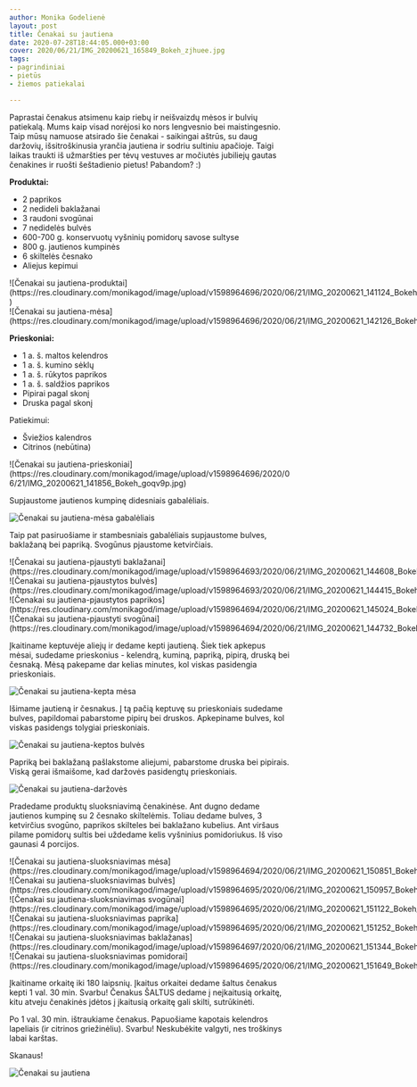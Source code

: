 ```yaml
---
author: Monika Godelienė
layout: post
title: Čenakai su jautiena
date: 2020-07-28T18:44:05.000+03:00
cover: 2020/06/21/IMG_20200621_165849_Bokeh_zjhuee.jpg
tags:
- pagrindiniai
- pietūs
- žiemos patiekalai

---
```

Paprastai čenakus atsimenu kaip riebų ir neišvaizdų mėsos ir bulvių patiekalą. Mums kaip visad norėjosi ko nors lengvesnio bei maistingesnio. Taip mūsų namuose atsirado šie čenakai - saikingai aštrūs, su daug daržovių, išsitroškinusia yrančia jautiena ir sodriu sultiniu apačioje. Taigi laikas traukti iš užmaršties per tėvų vestuves ar močiutės jubiliejų gautas čenakines ir ruošti šeštadienio pietus! Pabandom? :)

**Produktai:**

* <span itemprop="recipeIngredient">2 paprikos</span>
* <span itemprop="recipeIngredient">2 nedideli baklažanai</span>
* <span itemprop="recipeIngredient">3 raudoni svogūnai</span>
* <span itemprop="recipeIngredient">7 nedidelės bulvės</span>
* <span itemprop="recipeIngredient">600-700 g. konservuotų vyšninių pomidorų savose sultyse</span>
* <span itemprop="recipeIngredient">800 g. jautienos kumpinės</span>
* <span itemprop="recipeIngredient">6 skiltelės česnako</span>
* <span itemprop="recipeIngredient">Aliejus kepimui</span>

<div class="row">
<div class="six columns" markdown="1">
![Čenakai su jautiena-produktai](https://res.cloudinary.com/monikagod/image/upload/v1598964696/2020/06/21/IMG_20200621_141124_Bokeh_x2jk3o.jpg) )
</div>
<div class="six columns" markdown="1">
![Čenakai su jautiena-mėsa](https://res.cloudinary.com/monikagod/image/upload/v1598964696/2020/06/21/IMG_20200621_142126_Bokeh_lmdb1m.jpg)
</div>
</div>

**Prieskoniai:**

* <span itemprop="recipeIngredient">1 a. š. maltos kelendros</span>
* <span itemprop="recipeIngredient">1 a. š. kumino sėklų</span>
* <span itemprop="recipeIngredient">1 a. š. rūkytos paprikos</span>
* <span itemprop="recipeIngredient">1 a. š. saldžios paprikos</span>
* <span itemprop="recipeIngredient">Pipirai pagal skonį</span>
* <span itemprop="recipeIngredient">Druska pagal skonį</span>

Patiekimui:

* <span itemprop="recipeIngredient">Šviežios kalendros</span>
* <span itemprop="recipeIngredient">Citrinos (nebūtina)</span>

<div itemprop="recipeInstructions" markdown="1">
![Čenakai su jautiena-prieskoniai](https://res.cloudinary.com/monikagod/image/upload/v1598964696/2020/06/21/IMG_20200621_141856_Bokeh_goqv9p.jpg)

Supjaustome jautienos kumpinę didesniais gabalėliais.

![Čenakai su jautiena-mėsa gabalėliais](https://res.cloudinary.com/monikagod/image/upload/v1598964694/2020/06/21/IMG_20200621_144010_Bokeh_gvuyti.jpg)

Taip pat pasiruošiame ir stambesniais gabalėliais supjaustome bulves, baklažaną bei papriką. Svogūnus pjaustome ketvirčiais.

<div class="row">
<div class="six columns" markdown="1">
![Čenakai su jautiena-pjaustyti baklažanai](https://res.cloudinary.com/monikagod/image/upload/v1598964693/2020/06/21/IMG_20200621_144608_Bokeh_gjemrw.jpg)
</div>
<div class="six columns" markdown="1">
![Čenakai su jautiena-pjaustytos bulvės](https://res.cloudinary.com/monikagod/image/upload/v1598964693/2020/06/21/IMG_20200621_144415_Bokeh_rcm3yb.jpg)
</div>
</div>

<div class="row">
<div class="six columns" markdown="1">
![Čenakai su jautiena-pjaustytos paprikos](https://res.cloudinary.com/monikagod/image/upload/v1598964694/2020/06/21/IMG_20200621_145024_Bokeh_l7avwf.jpg)
</div>
<div class="six columns" markdown="1">
![Čenakai su jautiena-pjaustyti svogūnai](https://res.cloudinary.com/monikagod/image/upload/v1598964694/2020/06/21/IMG_20200621_144732_Bokeh_jh4j6s.jpg)
</div>
</div>

Įkaitiname keptuvėje aliejų ir dedame kepti jautieną. Šiek tiek apkepus mėsai, sudedame prieskonius - kelendrą, kuminą, papriką, pipirą, druską bei česnaką. Mėsą pakepame dar kelias minutes, kol viskas pasidengia prieskoniais.

![Čenakai su jautiena-kepta mėsa](https://res.cloudinary.com/monikagod/image/upload/v1598964694/2020/06/21/IMG_20200621_150020_Bokeh_iwpwli.jpg)

Išimame jautieną ir česnakus. Į tą pačią keptuvę su prieskoniais sudedame bulves, papildomai pabarstome pipirų bei druskos. Apkepiname bulves, kol viskas pasidengs tolygiai prieskoniais.

![Čenakai su jautiena-keptos bulvės](https://res.cloudinary.com/monikagod/image/upload/v1598964694/2020/06/21/IMG_20200621_150510_Bokeh_mpzvnb.jpg)

Papriką bei baklažaną pašlakstome aliejumi, pabarstome druska bei pipirais. Viską gerai išmaišome, kad daržovės pasidengtų prieskoniais.

![Čenakai su jautiena-daržovės](https://res.cloudinary.com/monikagod/image/upload/v1598964694/2020/06/21/IMG_20200621_145635_Bokeh_fvkhps.jpg)

Pradedame produktų sluoksniavimą čenakinėse. Ant dugno dedame jautienos kumpinę su 2 česnako skiltelėmis. Toliau dedame bulves, 3 ketvirčius svogūno, paprikos skilteles bei baklažano kubelius. Ant viršaus pilame pomidorų sultis bei uždedame kelis vyšninius pomidoriukus. Iš viso gaunasi 4 porcijos.

<div class="row">
<div class="six columns" markdown="1">
![Čenakai su jautiena-sluoksniavimas mėsa](https://res.cloudinary.com/monikagod/image/upload/v1598964694/2020/06/21/IMG_20200621_150851_Bokeh_f0emzu.jpg)
</div>
<div class="six columns" markdown="1">
![Čenakai su jautiena-sluoksniavimas bulvės](https://res.cloudinary.com/monikagod/image/upload/v1598964695/2020/06/21/IMG_20200621_150957_Bokeh_vk9xrr.jpg)
</div>
</div>

<div class="row">
<div class="six columns" markdown="1">
![Čenakai su jautiena-sluoksniavimas svogūnai](https://res.cloudinary.com/monikagod/image/upload/v1598964695/2020/06/21/IMG_20200621_151122_Bokeh_kiybs7.jpg)
</div>
<div class="six columns" markdown="1">
![Čenakai su jautiena-sluoksniavimas paprika](https://res.cloudinary.com/monikagod/image/upload/v1598964695/2020/06/21/IMG_20200621_151252_Bokeh_hixelw.jpg)
</div>
</div>

<div class="row">
<div class="six columns" markdown="1">
![Čenakai su jautiena-sluoksniavimas baklažanas](https://res.cloudinary.com/monikagod/image/upload/v1598964697/2020/06/21/IMG_20200621_151344_Bokeh_hfya9m.jpg)  
</div>
<div class="six columns" markdown="1">
![Čenakai su jautiena-sluoksniavimas pomidorai](https://res.cloudinary.com/monikagod/image/upload/v1598964695/2020/06/21/IMG_20200621_151649_Bokeh_sun9fk.jpg)
</div>
</div>

Įkaitiname orkaitę iki 180 laipsnių. Įkaitus orkaitei dedame šaltus čenakus kepti 1 val. 30 min. Svarbu! Čenakus ŠALTUS dedame į neįkaitusią orkaitę, kitu atveju čenakinės įdėtos į įkaitusią orkaitę gali skilti, sutrūkinėti.

Po 1 val. 30 min. ištraukiame čenakus. Papuošiame kapotais kelendros lapeliais (ir citrinos griežinėliu). Svarbu! Neskubėkite valgyti, nes troškinys labai karštas.
</div>

Skanaus!

![Čenakai su jautiena](https://res.cloudinary.com/monikagod/image/upload/v1598964695/2020/06/21/IMG_20200621_165849_Bokeh_zjhuee.jpg)